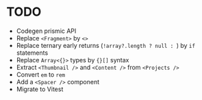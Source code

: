 # TODO

- Codegen prismic API
- Replace `<Fragment>` by `<>`
- Replace ternary early returns (`!array?.length ? null : `) by `if` statements
- Replace `Array<{}>` types by `{}[]` syntax
- Extract `<Thumbnail />` and `<Content />` from `<Projects />`
- Convert `em` to `rem`
- Add a `<Spacer />` component
- Migrate to Vitest
